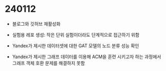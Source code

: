 # 240112

- 블로그와 깃허브 재활성화

- 실험용 레포 생성: 작은 단위 실험이더라도 단계적으로 접근하기 위함

- Yandex가 제시한 데이터셋에 대한 GAT 모델의 노드 분류 성능 확인 

- Yandex가 제시한 그래프 데이터를 이용해 ACM을 훈련 시키고자 하는 과정에서 그래프 객체 호환 문제를 해결하지 못함